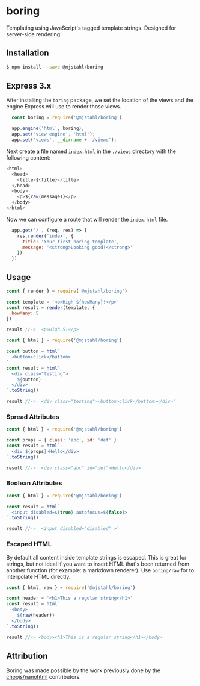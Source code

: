 # boring
Templating using JavaScript's tagged template strings. Designed for server-side
rendering.

## Installation
```sh
$ npm install --save @mjstahl/boring
```

## Express 3.x
After installing the `boring` package, we set the location of the views and
the engine Express will use to render those views.

```js
  const boring = require('@mjstahl/boring')

  app.engine('html', boring);
  app.set('view engine', 'html');
  app.set('views', __dirname + '/views');
```

Next create a file named `index.html` in the `./views` directory with the following
content:

```js
<html>
  <head>
    <title>${title}</title>
  </head>
  <body>
    <p>${raw(message)}</p>
  </body>
</html>
```

Now we can configure a route that will render the `index.html` file.

```js
  app.get('/', (req, res) => {
    res.render('index', {
      title: 'Your first boring template',
      message: '<strong>Looking good!</strong>'
    })
  })
```

## Usage
```js
const { render } = require('@mjstahl/boring')

const template = '<p>High ${howMany}!</p>'
const result = render(template, {
  howMany: 5
})

result //-> '<p>High 5!</p>'
```

```js
const { html } = require('@mjstahl/boring')

const button = html`
  <button>click</button>
`
const result = html`
  <div class="testing">
    ${button}
  </div>
`.toString()

result //-> '<div class="testing"><button>click</button></div>'
```

### Spread Attributes
```js
const { html } = require('@mjstahl/boring')

const props = { class: 'abc', id: 'def' }
const result = html`
  <div ${props}>Hello</div>
`.toString()

result //-> '<div class="abc" id="def">Hello</div>'
```

### Boolean Attributes
```js
const { html } = require('@mjstahl/boring')

const result = html`
  <input disabled=${true} autofocus=${false}>
`.toString()

result //-> '<input disabled="disabled" >'
```

### Escaped HTML
By default all content inside template strings is escaped. This is great for
strings, but not ideal if you want to insert HTML that's been returned from
another function (for example: a markdown renderer). Use `boring/raw` for to
interpolate HTML directly.

```js
const { html, raw } = require('@mjstahl/boring')

const header = '<h1>This a regular string</h1>'
const result = html`
  <body>
    ${raw(header)}
  </body>
`.toString()

result //-> <body><h1>This is a regular string</h1></body>
```

## Attribution

Boring was made possible by the work previously done by the [choojs/nanohtml](https://github.com/choojs/nanohtml) contributors.